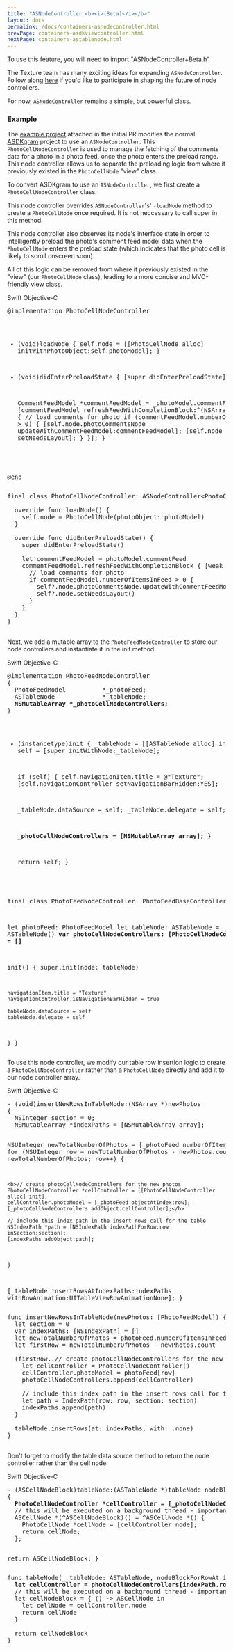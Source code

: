 ```yaml
---
title: "ASNodeController <b><i>(Beta)</i></b>"
layout: docs
permalink: /docs/containers-asnodecontroller.html
prevPage: containers-asdkviewcontroller.html
nextPage: containers-astablenode.html
---
```


<div class = "note">
To use this feature, you will need to import "ASNodeController+Beta.h" 
</div>

The Texture team has many exciting ideas for expanding `ASNodeController`. Follow along [here](https://github.com/facebook/AsyncDisplayKit/issues/2964) if you'd like to participate in shaping the future of node controllers.

For now, `ASNodeController` remains a simple, but powerful class. 

### Example

The [example project](https://github.com/texturegroup/texture/pull/2945) attached in the initial PR modifies the normal [ASDKgram](https://github.com/texturegroup/texture/tree/master/examples/ASDKgram) project to use an `ASNodeController`.
This `PhotoCellNodeController` is used to manage the fetching of the comments data for a photo in a photo feed, once the photo enters the preload range.  This node controller allows us to separate the preloading logic from where it previously existed in the `PhotoCellNode` "view" class.

To convert ASDKgram to use an `ASNodeController`, we first create a `PhotoCellNodeController` class. 

This node controller overrides `ASNodeController`'s' `-loadNode` method to create a `PhotoCellNode` once required. It is not neccessary to call super in this method. 

This node controller also observes its node's interface state in order to intelligently preload the photo's comment feed model data when the `PhotoCellNode` enters the preload state (which indicates that the photo cell is likely to scroll onscreen soon). 

All of this logic can be removed from where it previously existed in the "view" (our `PhotoCellNode` class), leading to a more concise and MVC-friendly view class. 

<div class = "highlight-group">
<span class="language-toggle">
  <a data-lang="swift" class="swiftButton">Swift</a>
  <a data-lang="objective-c" class = "active objcButton">Objective-C</a>
</span>

<div class = "code">
  <pre lang="objc" class="objcCode">
@implementation PhotoCellNodeController

- (void)loadNode
{
  self.node = [[PhotoCellNode alloc] initWithPhotoObject:self.photoModel];
}

- (void)didEnterPreloadState
{
  [super didEnterPreloadState];
  
  CommentFeedModel *commentFeedModel = _photoModel.commentFeed;
  [commentFeedModel refreshFeedWithCompletionBlock:^(NSArray *newComments) {
    // load comments for photo
    if (commentFeedModel.numberOfItemsInFeed > 0) {
      [self.node.photoCommentsNode updateWithCommentFeedModel:commentFeedModel];
      [self.node setNeedsLayout];
    }
  }];
}

@end
  </pre>

  <pre lang="swift" class = "swiftCode hidden">
final class PhotoCellNodeController: ASNodeController&lt;PhotoCellNode&gt; {
    
  override func loadNode() {
    self.node = PhotoCellNode(photoObject: photoModel)
  }
    
  override func didEnterPreloadState() {
    super.didEnterPreloadState()
        
    let commentFeedModel = photoModel.commentFeed
    commentFeedModel.refreshFeedWithCompletionBlock { [weak self] newComments in
      // load comments for photo
      if commentFeedModel.numberOfItemsInFeed > 0 {
        self?.node.photoCommentsNode.updateWithCommentFeedModel(commentFeedModel)
        self?.node.setNeedsLayout()
      }
    }
  }
}
  </pre>
</div>
</div>

Next, we add a mutable array to the `PhotoFeedNodeController` to store our node controllers and instantiate it in the init method. 

<div class = "highlight-group">
<span class="language-toggle">
  <a data-lang="swift" class="swiftButton">Swift</a>
  <a data-lang="objective-c" class = "active objcButton">Objective-C</a>
</span>

<div class = "code">
  <pre lang="objc" class="objcCode">
@implementation PhotoFeedNodeController
{
  PhotoFeedModel          *_photoFeed;
  ASTableNode             *_tableNode;
  <b>NSMutableArray<PhotoCellNodeController *> *_photoCellNodeControllers;</b>
}

- (instancetype)init
{
  _tableNode = [[ASTableNode alloc] init];
  self = [super initWithNode:_tableNode];
  
  if (self) {
    self.navigationItem.title = @"Texture";
    [self.navigationController setNavigationBarHidden:YES];
    
    _tableNode.dataSource = self;
    _tableNode.delegate = self;
    
    <b>_photoCellNodeControllers = [NSMutableArray array];</b>
  }
  
  return self;
}
  </pre>

  <pre lang="swift" class = "swiftCode hidden">
final class PhotoFeedNodeController: PhotoFeedBaseController {
    
  let photoFeed: PhotoFeedModel
  let tableNode: ASTableNode = ASTableNode()
  <b>var photoCellNodeControllers: [PhotoCellNodeController] = []</b>
    
  init() {
    super.init(node: tableNode)
        
    navigationItem.title = "Texture"
    navigationController.isNavigationBarHidden = true
        
    tableNode.dataSource = self
    tableNode.delegate = self
  }
}
  </pre>
</div>
</div>

To use this node controller, we modify our table row insertion logic to create a `PhotoCellNodeController` rather than a `PhotoCellNode` directly and add it to our node controller array.

<div class = "highlight-group">
<span class="language-toggle">
  <a data-lang="swift" class="swiftButton">Swift</a>
  <a data-lang="objective-c" class = "active objcButton">Objective-C</a>
</span>

<div class = "code">
  <pre lang="objc" class="objcCode">
- (void)insertNewRowsInTableNode:(NSArray *)newPhotos
{
  NSInteger section = 0;
  NSMutableArray *indexPaths = [NSMutableArray array];
  
  NSUInteger newTotalNumberOfPhotos = [_photoFeed numberOfItemsInFeed];
  for (NSUInteger row = newTotalNumberOfPhotos - newPhotos.count; row < newTotalNumberOfPhotos; row++) {
  
    <b>// create photoCellNodeControllers for the new photos
    PhotoCellNodeController *cellController = [[PhotoCellNodeController alloc] init];
    cellController.photoModel = [_photoFeed objectAtIndex:row];
    [_photoCellNodeControllers addObject:cellController];</b>
    
    // include this index path in the insert rows call for the table
    NSIndexPath *path = [NSIndexPath indexPathForRow:row inSection:section];
    [indexPaths addObject:path];
  }
  
  [_tableNode insertRowsAtIndexPaths:indexPaths withRowAnimation:UITableViewRowAnimationNone];
}
  </pre>

  <pre lang="swift" class = "swiftCode hidden">
func insertNewRowsInTableNode(newPhotos: [PhotoFeedModel]) {
  let section = 0
  var indexPaths: [NSIndexPath] = []
  let newTotalNumberOfPhotos = photoFeed.numberOfItemsInFeed
  let firstRow = newTotalNumberOfPhotos - newPhotos.count
    
  (firstRow..<newTotalNumberOfPhotos).forEach { row in
    <b>// create photoCellNodeControllers for the new photos
    let cellController = PhotoCellNodeController()
    cellController.photoModel = photoFeed[row]
    photoCellNodeControllers.append(cellController)</b>
        
    // include this index path in the insert rows call for the table
    let path = IndexPath(row: row, section: section)
    indexPaths.append(path)
  }
    
  tableNode.insertRows(at: indexPaths, with: .none)
}
  </pre>
</div>
</div>

Don't forget to modify the table data source method to return the node controller rather than the cell node.

<div class = "highlight-group">
<span class="language-toggle">
  <a data-lang="swift" class="swiftButton">Swift</a>
  <a data-lang="objective-c" class = "active objcButton">Objective-C</a>
</span>

<div class = "code">
  <pre lang="objc" class="objcCode">
- (ASCellNodeBlock)tableNode:(ASTableNode *)tableNode nodeBlockForRowAtIndexPath:(NSIndexPath *)indexPath
{
  <b>PhotoCellNodeController *cellController = [_photoCellNodeControllers objectAtIndex:indexPath.row];</b>
  // this will be executed on a background thread - important to make sure it's thread safe
  ASCellNode *(^ASCellNodeBlock)() = ^ASCellNode *() {
    PhotoCellNode *cellNode = [cellController node];
    return cellNode;
  };
  
  return ASCellNodeBlock;
}
  </pre>

  <pre lang="swift" class = "swiftCode hidden">
func tableNode(_ tableNode: ASTableNode, nodeBlockForRowAt indexPath: IndexPath) -> ASCellNodeBlock {
  <b>let cellController = photoCellNodeControllers[indexPath.row]</b>
  // this will be executed on a background thread - important to make sure it's thread safe
  let cellNodeBlock = { () -> ASCellNode in
    let cellNode = cellController.node
    return cellNode
  }
    
  return cellNodeBlock
}
  </pre>
</div>
</div>



